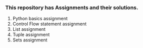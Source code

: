 ### This repository has Assignments and their solutions.
1. Python basics assignment
2. Control Flow statement assignment
3. List assignment
4. Tuple assignment
5. Sets assignment
